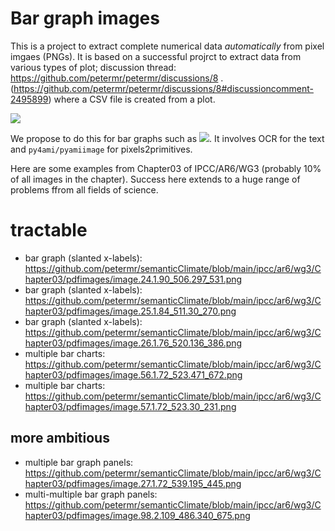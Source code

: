# Bar graph images

This is a  project to extract complete numerical data *automatically* from pixel imgaes (PNGs). It is based on a successful projrct to extract data from various types of plot;
discussion thread: https://github.com/petermr/petermr/discussions/8 .
 (https://github.com/petermr/petermr/discussions/8#discussioncomment-2495899) where a CSV file is created from a plot. 
 
<img src="https://user-images.githubusercontent.com/733515/161443757-3d494b55-7cda-42e9-bb22-a0b097fbd667.png"></img>

We propose to do this for bar graphs such as 
<img src="https://github.com/petermr/semanticClimate/blob/main/ipcc/ar6/wg3/Chapter03/pdfimages/image.24.1.90_506.297_531.png"></img>. It involves OCR for the text and `py4ami/pyamiimage` for pixels2primitives.

Here are some examples from Chapter03 of IPCC/AR6/WG3 (probably 10% of all images in the chapter). Success here extends to a huge range of problems ffrom all fields of science.


# tractable

* bar graph (slanted x-labels): https://github.com/petermr/semanticClimate/blob/main/ipcc/ar6/wg3/Chapter03/pdfimages/image.24.1.90_506.297_531.png
* bar graph (slanted x-labels): https://github.com/petermr/semanticClimate/blob/main/ipcc/ar6/wg3/Chapter03/pdfimages/image.25.1.84_511.30_270.png
* bar graph (slanted x-labels): https://github.com/petermr/semanticClimate/blob/main/ipcc/ar6/wg3/Chapter03/pdfimages/image.26.1.76_520.136_386.png
* multiple bar charts: https://github.com/petermr/semanticClimate/blob/main/ipcc/ar6/wg3/Chapter03/pdfimages/image.56.1.72_523.471_672.png
* multiple bar charts: https://github.com/petermr/semanticClimate/blob/main/ipcc/ar6/wg3/Chapter03/pdfimages/image.57.1.72_523.30_231.png

## more ambitious

* multiple bar graph panels: https://github.com/petermr/semanticClimate/blob/main/ipcc/ar6/wg3/Chapter03/pdfimages/image.27.1.72_539.195_445.png
* multi-multiple bar graph panels: https://github.com/petermr/semanticClimate/blob/main/ipcc/ar6/wg3/Chapter03/pdfimages/image.98.2.109_486.340_675.png

